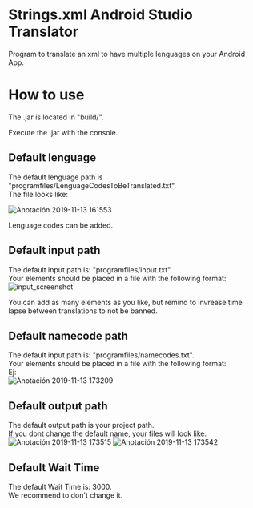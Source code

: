 # Strings.xml Android Studio Translator
 Program to translate an xml to have multiple lenguages on your Android App.
 
# How to use

The .jar is located in "build/".

Execute the .jar with the console.

## Default lenguage
The default lenguage path is "programfiles/LenguageCodesToBeTranslated.txt".  
The file looks like:  

![Anotación 2019-11-13 161553](https://user-images.githubusercontent.com/57636815/68776798-f2cdec80-0630-11ea-9864-c4cbe6ab74a2.png)

Lenguage codes can be added.

## Default input path
The default input path is: "programfiles/input.txt".  
Your elements should be placed in a file with the following format:  
![input_screenshot](https://user-images.githubusercontent.com/57636815/68776582-9ec30800-0630-11ea-947a-f2cc0915fc7a.png)

You can add as many elements as you like, but remind to invrease time lapse between translations to not be banned.

## Default namecode path
The default input path is: "programfiles/namecodes.txt".  
Your elements should be placed in a file with the following format:  
Ej:  
![Anotación 2019-11-13 173209](https://user-images.githubusercontent.com/57636815/68783610-8c020080-063b-11ea-99ed-ddd8019c7c05.png)


## Default output path
The default output path is your project path.  
If you dont change the default name, your files will look like:  
![Anotación 2019-11-13 173515](https://user-images.githubusercontent.com/57636815/68783945-0fbbed00-063c-11ea-8746-6d5115b34685.png)
![Anotación 2019-11-13 173542](https://user-images.githubusercontent.com/57636815/68783932-0d599300-063c-11ea-8d02-82e3ab1f8fb2.png)


## Default Wait  Time
The default Wait  Time is: 3000.  
We recommend to don't change it.
